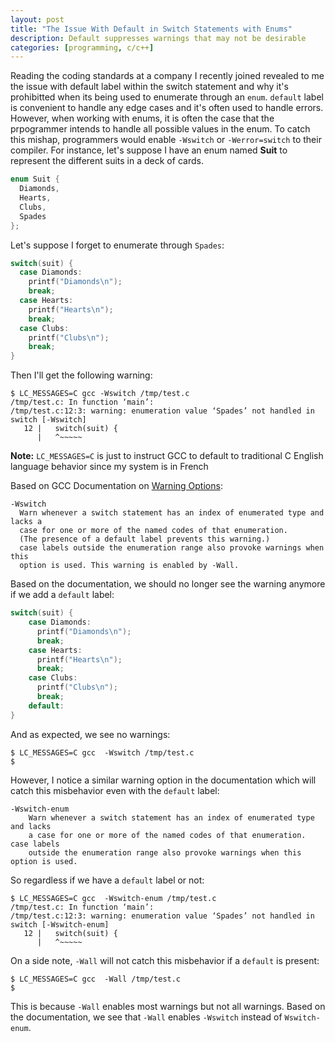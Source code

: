 ```yaml
---
layout: post
title: "The Issue With Default in Switch Statements with Enums"
description: Default suppresses warnings that may not be desirable
categories: [programming, c/c++]
---
```


Reading the coding standards at a company I recently joined revealed to me the issue with default label within the switch statement and why it's prohibitted when its being 
used to enumerate through an `enum`. `default` label is convenient to handle any edge cases and it's often used to handle errors. However, when working with enums, it is often 
the case that the prpogrammer intends to handle all possible values in the enum. To catch this mishap, programmers would enable `-Wswitch` or `-Werror=switch` to their compiler.
For instance, let's suppose I have an enum named **Suit** to represent the different suits in a deck of cards. 

```c
enum Suit {
  Diamonds,
  Hearts,
  Clubs,
  Spades
};
```

Let's suppose I forget to enumerate through `Spades`:
```c
switch(suit) {
  case Diamonds:
    printf("Diamonds\n");
    break;
  case Hearts:
    printf("Hearts\n");
    break;
  case Clubs:
    printf("Clubs\n");
    break;
}
```

Then I'll get the following warning:

```
$ LC_MESSAGES=C gcc -Wswitch /tmp/test.c
/tmp/test.c: In function ‘main’:
/tmp/test.c:12:3: warning: enumeration value ‘Spades’ not handled in switch [-Wswitch]
   12 |   switch(suit) {
      |   ^~~~~~
```

**Note:** `LC_MESSAGES=C` is just to instruct GCC to default to traditional C English language behavior since my system is in French

Based on GCC Documentation on [Warning Options](https://gcc.gnu.org/onlinedocs/gcc-4.3.2/gcc/Warning-Options.html):

```
-Wswitch
  Warn whenever a switch statement has an index of enumerated type and lacks a 
  case for one or more of the named codes of that enumeration. 
  (The presence of a default label prevents this warning.) 
  case labels outside the enumeration range also provoke warnings when this 
  option is used. This warning is enabled by -Wall. 
```

Based on the documentation, we should no longer see the warning anymore if we add a `default` label:

```c
switch(suit) {
    case Diamonds:
      printf("Diamonds\n");
      break;
    case Hearts:
      printf("Hearts\n");
      break;
    case Clubs:
      printf("Clubs\n");
      break;
    default:
}
```

And as expected, we see no warnings:

```
$ LC_MESSAGES=C gcc  -Wswitch /tmp/test.c
$
```

However, I notice a similar warning option in the documentation which will catch this misbehavior even with the `default` label:

```
-Wswitch-enum
    Warn whenever a switch statement has an index of enumerated type and lacks 
    a case for one or more of the named codes of that enumeration. case labels 
    outside the enumeration range also provoke warnings when this option is used. 
```

So regardless if we have a `default` label or not:

```
$ LC_MESSAGES=C gcc  -Wswitch-enum /tmp/test.c
/tmp/test.c: In function ‘main’:
/tmp/test.c:12:3: warning: enumeration value ‘Spades’ not handled in switch [-Wswitch-enum]
   12 |   switch(suit) {
      |   ^~~~~~
```

On a side note, `-Wall` will not catch this misbehavior if a `default` is present:
```
$ LC_MESSAGES=C gcc  -Wall /tmp/test.c
$ 
```

This is because `-Wall` enables most warnings but not all warnings. Based on the documentation, we see that `-Wall` enables `-Wswitch` instead of `Wswitch-enum`.

